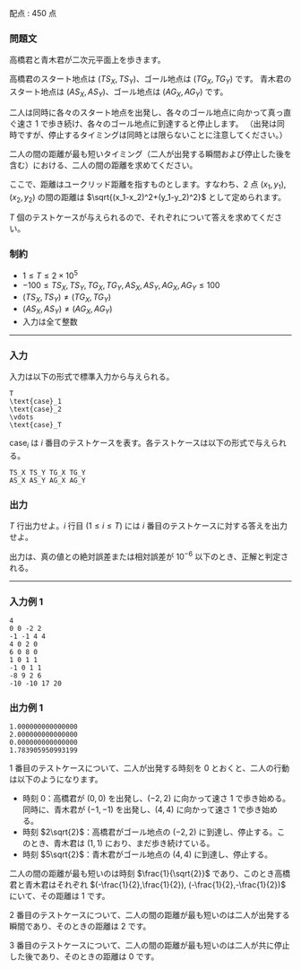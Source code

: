 配点 : $450$ 点

### 問題文

高橋君と青木君が二次元平面上を歩きます。

高橋君のスタート地点は $(TS_X, TS_Y)$、ゴール地点は $(TG_X, TG_Y)$ です。 青木君のスタート地点は $(AS_X, AS_Y)$、ゴール地点は $(AG_X, AG_Y)$ です。

二人は同時に各々のスタート地点を出発し、各々のゴール地点に向かって真っ直ぐ速さ $1$ で歩き続け、各々のゴール地点に到達すると停止します。 （出発は同時ですが、停止するタイミングは同時とは限らないことに注意してください。）

二人の間の距離が最も短いタイミング（二人が出発する瞬間および停止した後を含む）における、二人の間の距離を求めてください。

ここで、距離はユークリッド距離を指すものとします。すなわち、$2$ 点 $(x_1,y_1),(x_2,y_2)$ の間の距離は $\sqrt{(x_1-x_2)^2+(y_1-y_2)^2}$ として定められます。

$T$ 個のテストケースが与えられるので、それぞれについて答えを求めてください。

### 制約

  * $1\leq T\leq 2\times 10^5$
  * $-100\leq TS_X,TS_Y,TG_X,TG_Y,AS_X,AS_Y,AG_X,AG_Y \leq 100$
  * $(TS_X,TS_Y)\neq (TG_X,TG_Y)$
  * $(AS_X,AS_Y)\neq (AG_X,AG_Y)$
  * 入力は全て整数



* * *

### 入力

入力は以下の形式で標準入力から与えられる。
    
    
    T
    \text{case}_1
    \text{case}_2
    \vdots
    \text{case}_T

$\text{case}_i$ は $i$ 番目のテストケースを表す。各テストケースは以下の形式で与えられる。
    
    
    TS_X TS_Y TG_X TG_Y
    AS_X AS_Y AG_X AG_Y

### 出力

$T$ 行出力せよ。$i$ 行目 $(1\leq i\leq T)$ には $i$ 番目のテストケースに対する答えを出力せよ。

出力は、真の値との絶対誤差または相対誤差が $10^{-6}$ 以下のとき、正解と判定される。

* * *

### 入力例 1
    
    
    4
    0 0 -2 2
    -1 -1 4 4
    4 0 2 0
    6 0 8 0
    1 0 1 1
    -1 0 1 1
    -8 9 2 6
    -10 -10 17 20

### 出力例 1
    
    
    1.000000000000000
    2.000000000000000
    0.000000000000000
    1.783905950993199

$1$ 番目のテストケースについて、二人が出発する時刻を $0$ とおくと、二人の行動は以下のようになります。

  * 時刻 $0$：高橋君が $(0,0)$ を出発し、$(-2,2)$ に向かって速さ $1$ で歩き始める。同時に、青木君が $(-1,-1)$ を出発し、$(4,4)$ に向かって速さ $1$ で歩き始める。
  * 時刻 $2\sqrt{2}$：高橋君がゴール地点の $(-2,2)$ に到達し、停止する。このとき、青木君は $(1,1)$ におり、まだ歩き続けている。
  * 時刻 $5\sqrt{2}$：青木君がゴール地点の $(4,4)$ に到達し、停止する。



二人の間の距離が最も短いのは時刻 $\frac{1}{\sqrt{2}}$ であり、このとき高橋君と青木君はそれぞれ $(-\frac{1}{2},\frac{1}{2}), (-\frac{1}{2},-\frac{1}{2})$ にいて、その距離は $1$ です。

$2$ 番目のテストケースについて、二人の間の距離が最も短いのは二人が出発する瞬間であり、そのときの距離は $2$ です。

$3$ 番目のテストケースについて、二人の間の距離が最も短いのは二人が共に停止した後であり、そのときの距離は $0$ です。